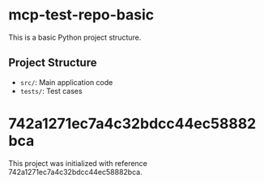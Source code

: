 # mcp-test-repo-basic

This is a basic Python project structure.

## Project Structure

- `src/`: Main application code
- `tests/`: Test cases

# 742a1271ec7a4c32bdcc44ec58882bca

This project was initialized with reference 742a1271ec7a4c32bdcc44ec58882bca.